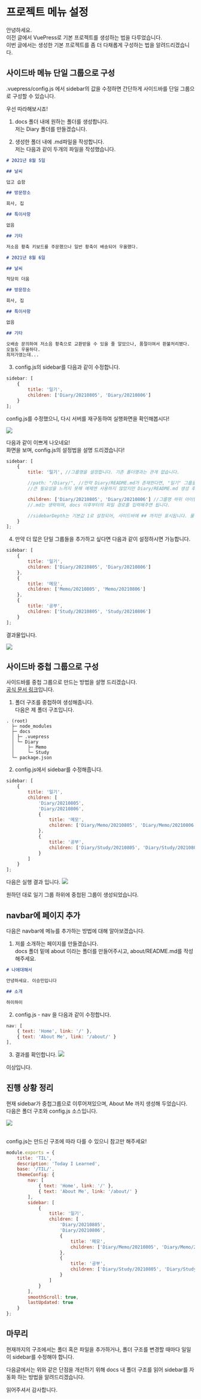 # 프로젝트 메뉴 설정

안녕하세요.  
 이전 글에서 VuePress로 기본 프로젝트를 생성하는 법을 다루었습니다.  
 이번 글에서는 생성한 기본 프로젝트를 좀 더 다채롭게 구성하는 법을 알려드리겠습니다.

## 사이드바 메뉴 단일 그룹으로 구성

.vuepress/config.js 에서 sidebar의 값을 수정하면 간단하게 사이드바를 단일 그룹으로 구성할 수 있습니다.

우선 따라해보시죠!

1. docs 폴더 내에 원하는 폴더를 생성합니다.  
   저는 Diary 폴더를 만들겠습니다.

2. 생성한 폴더 내에 .md파일을 작성합니다.  
   저는 다음과 같이 두개의 파일을 작성했습니다.

```md
# 2021년 8월 5일

## 날씨

덥고 습함

## 방문장소

회사, 집

## 특이사항

없음

## 기타

저소음 황축 키보드를 주문했으나 일반 황축이 배송되어 우울했다.
```

```md
# 2021년 8월 6일

## 날씨

적당히 더움

## 방문장소

회사, 집

## 특이사항

없음

## 기타

오배송 문의하여 저소음 황축으로 교환받을 수 있을 줄 알았으나, 품절이여서 환불처리됐다.
오늘도 우울하다.
최저가였는데...
```

3. config.js의 sidebar를 다음과 같이 수정합니다.

```javascript
sidebar: [
	{
		title: '일기',
		children: ['Diary/20210805', 'Diary/20210806']
	}
];
```

config.js를 수정했으니, 다시 서버를 재구동하여 실행화면을 확인해봅시다!

<img src="http://tmdals9974.github.io/TIL/vuepress-02.jpg" class="img-border">

다음과 같이 이쁘게 나오네요!  
화면을 보며, config.js의 설정법을 설명 드리겠습니다!

```javascript
sidebar: [
	{
		title: '일기', //그룹명을 설정합니다. 기존 폴더명과는 관계 없습니다.

		//path: "/Diary/", //만약 Diary/README.md가 존재한다면, "일기" 그룹을 클릭 시 해당 페이지를 보여줍니다.
		//큰 필요성을 느끼지 못해 예제엔 사용하지 않았지만 Diary/README.md 생성 후 path:"/Diary/"를 입력해서 사용해보시면 바로 알 수 있습니다!

		children: ['Diary/20210805', 'Diary/20210806'] //그룹명 하위 아이템을 선언합니다.
		//.md는 생략하며, docs 이후부터의 파일 경로를 입력해주면 됩니다.

		//sidebarDepth는 기본값 1로 설정되어, 사이드바에 ## 까지만 표시됩니다. 물론 원하는대로 설정 가능합니다.
	}
];
```

4. 만약 더 많은 단일 그룹들을 추가하고 싶다면 다음과 같이 설정하시면 가능합니다.

```javascript
sidebar: [
	{
		title: '일기',
		children: ['Diary/20210805', 'Diary/20210806']
	},
	{
		title: '메모',
		children: ['Memo/20210805', 'Memo/20210806']
	},
	{
		title: '공부',
		children: ['Study/20210805', 'Study/20210806']
	}
];
```

결과물입니다.

<img src="http://tmdals9974.github.io/TIL/vuepress-03.jpg" class="img-border">

## 사이드바 중첩 그룹으로 구성

사이드바를 중첩 그룹으로 만드는 방법을 설명 드리겠습니다.  
[공식 문서 링크](https://vuepress.vuejs.org/theme/default-theme-config.html#sidebar-groups)입니다.

1. 폴더 구조를 중첩하여 생성해줍니다.  
   다음은 제 폴더 구조입니다.

```
. (root)
  ├─ node_modules
  ├─ docs
  │ ├─ .vuepress
  │ └─ Diary
  │     ├─ Memo
  │     └─ Study
  └─ package.json
```

2. config.js에서 sidebar를 수정해줍니다.

```javascript
sidebar: [
	{
		title: '일기',
		children: [
			'Diary/20210805',
			'Diary/20210806',
			{
				title: '메모',
				children: ['Diary/Memo/20210805', 'Diary/Memo/20210806']
			},
			{
				title: '공부',
				children: ['Diary/Study/20210805', 'Diary/Study/20210806']
			}
		]
	}
];
```

다음은 실행 결과 입니다.
<img src="http://tmdals9974.github.io/TIL/vuepress-04.jpg" class="img-border">

원하던 대로 일기 그룹 하위에 중첩된 그룹이 생성되었습니다.

## navbar에 페이지 추가

다음은 navbar에 메뉴를 추가하는 방법에 대해 알아보겠습니다.

1. 저를 소개하는 페이지를 만들겠습니다.  
   docs 폴더 밑에 about 이라는 폴더를 만들어주시고, about/README.md를 작성해주세요.

```md
# 나에대해서

안녕하세요. 이승민입니다

## 소개

하이하이
```

2. config.js - nav 을 다음과 같이 수정합니다.

```javascript
nav: [
    { text: 'Home', link: '/' },
    { text: 'About Me', link: '/about/' }
],
```

3. 결과를 확인합니다.
   <img src="http://tmdals9974.github.io/TIL/vuepress-05.jpg" class="img-border">

이상입니다.

## 진행 상황 정리

현재 sidebar가 중첩그룹으로 이루어져있으며, About Me 까지 생성해 두었습니다.  
다음은 폴더 구조와 config.js 소스입니다.

<img src="http://tmdals9974.github.io/TIL/vuepress-06.jpg" class="img-border">

<br/> config.js는 만드신 구조에 따라 다를 수 있으니 참고만 해주세요!

```javascript
module.exports = {
	title: 'TIL',
	description: 'Today I Learned',
	base: '/TIL/',
	themeConfig: {
		nav: [
			{ text: 'Home', link: '/' },
			{ text: 'About Me', link: '/about/' }
		],
		sidebar: [
			{
				title: '일기',
				children: [
					'Diary/20210805',
					'Diary/20210806',
					{
						title: '메모',
						children: ['Diary/Memo/20210805', 'Diary/Memo/20210806']
					},
					{
						title: '공부',
						children: ['Diary/Study/20210805', 'Diary/Study/20210806']
					}
				]
			}
		],
		smoothScroll: true,
		lastUpdated: true
	}
};
```

## 마무리

현재까지의 구조에서는 폴더 혹은 파일을 추가하거나, 폴더 구조를 변경할 때마다 일일이 sidebar를 수정해야 합니다.

다음글에서는 위와 같은 단점을 개선하기 위해 docs 내 폴더 구조를 읽어 sidebar를 자동화 하는 방법을 알려드리겠습니다.

읽어주셔서 감사합니다.
